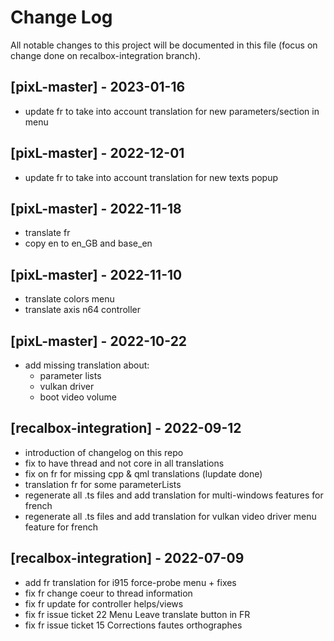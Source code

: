 # Change Log
All notable changes to this project will be documented in this file (focus on change done on recalbox-integration branch).

## [pixL-master] - 2023-01-16
- update fr to take into account translation for new parameters/section in menu

## [pixL-master] - 2022-12-01
- update fr to take into account translation for new texts popup

## [pixL-master] - 2022-11-18
- translate fr
- copy en to en_GB and base_en

## [pixL-master] - 2022-11-10
- translate colors menu 
- translate axis n64 controller

## [pixL-master] - 2022-10-22
- add missing translation about:
	- parameter lists
	- vulkan driver
	- boot video volume

## [recalbox-integration] - 2022-09-12
- introduction of changelog on this repo
- fix to have thread and not core in all translations
- fix on fr for missing cpp & qml translations (lupdate done)
- translation fr for some parameterLists
- regenerate all .ts files and add translation for multi-windows features for french
- regenerate all .ts files and add translation for vulkan video driver menu feature for french

## [recalbox-integration] - 2022-07-09
- add fr translation for i915 force-probe menu + fixes
- fix fr change coeur to thread information
- fix fr update for controller helps/views
- fix fr issue ticket 22 Menu Leave translate button in FR
- fix fr issue ticket 15 Corrections fautes orthographes
